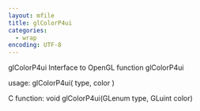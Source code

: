 ```yaml
---
layout: mfile
title: glColorP4ui
categories:
  - wrap
encoding: UTF-8
---
```


glColorP4ui  Interface to OpenGL function glColorP4ui

usage:  glColorP4ui( type, color )

C function:  void glColorP4ui(GLenum type, GLuint color)